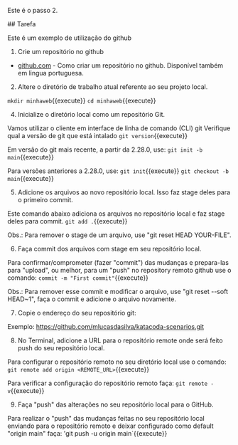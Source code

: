 Este é o passo 2.

## Tarefa

Este é um exemplo de utilização do github

1. Crie um repositório no github

* [github.com](https://docs.github.com/pt/github/creating-cloning-and-archiving-repositories/creating-a-new-repository) - Como criar um repositório no github. Disponível também em lingua portuguesa.

2. Altere o diretório de trabalho atual referente ao seu projeto local. 

`mkdir minhaweb`{{execute}}
`cd minhaweb`{{execute}}

4. Inicialize o diretório local como um repositório Git.

Vamos utilizar o cliente em interface de linha de comando (CLI) git
Verifique qual a versão de git que está intalado
`git version`{{execute}}

Em versão do git mais recente, a partir da 2.28.0, use:
`git init -b main`{{execute}}

Para versões anteriores a 2.28.0, use:
`git init`{{execute}}
`git checkout -b main`{{execute}}

5. Adicione os arquivos ao novo repositório local. Isso faz stage deles para o primeiro commit.

Este comando abaixo adiciona os arquivos no repositório local e faz stage deles para commit.
`git add .`{{execute}}

Obs.: Para remover o stage de um arquivo, use "git reset HEAD YOUR-FILE".

6. Faça commit dos arquivos com stage em seu repositório local.

Para confirmar/comprometer (fazer "commit") das mudanças e prepara-las para "upload", ou melhor, para um "push" no repository remoto github use o comando:
`commit -m "First commit"`{{execute}}

Obs.: Para remover esse commit e modificar o arquivo, use "git reset --soft HEAD~1", faça o commit e adicione o arquivo novamente.

7. Copie o endereço do seu repositório git:

Exemplo: https://github.com/mlucasdasilva/katacoda-scenarios.git

8. No Terminal, adicione a URL para o repositório remote onde será feito push do seu repositório local.

Para configurar o repositório remoto no seu diretório local use o comando:
`git remote add origin <REMOTE_URL>`{{execute}}

Para verificar a configuração do repositório remoto faça:
`git remote -v`{{execute}}

9. Faça "push" das alterações no seu repositório local para o GitHub.

Para realizar o "push" das mudanças feitas no seu repositório local enviando para o repositório remoto e deixar configurado como default "origin main" faça:
'git push -u origin main`{{execute}}

